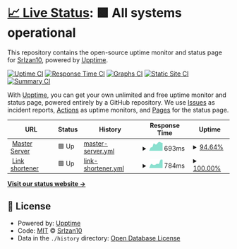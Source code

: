 # [📈 Live Status](https://status.vinci.tk): <!--live status--> **🟩 All systems operational**

This repository contains the open-source uptime monitor and status page for [SrIzan10](srizan.ml), powered by [Upptime](https://github.com/upptime/upptime).

[![Uptime CI](https://github.com/SrIzan10/vinci-status/workflows/Uptime%20CI/badge.svg)](https://github.com/SrIzan10/vinci-status/actions?query=workflow%3A%22Uptime+CI%22)
[![Response Time CI](https://github.com/SrIzan10/vinci-status/workflows/Response%20Time%20CI/badge.svg)](https://github.com/SrIzan10/vinci-status/actions?query=workflow%3A%22Response+Time+CI%22)
[![Graphs CI](https://github.com/SrIzan10/vinci-status/workflows/Graphs%20CI/badge.svg)](https://github.com/SrIzan10/vinci-status/actions?query=workflow%3A%22Graphs+CI%22)
[![Static Site CI](https://github.com/SrIzan10/vinci-status/workflows/Static%20Site%20CI/badge.svg)](https://github.com/SrIzan10/vinci-status/actions?query=workflow%3A%22Static+Site+CI%22)
[![Summary CI](https://github.com/SrIzan10/vinci-status/workflows/Summary%20CI/badge.svg)](https://github.com/SrIzan10/vinci-status/actions?query=workflow%3A%22Summary+CI%22)

With [Upptime](https://upptime.js.org), you can get your own unlimited and free uptime monitor and status page, powered entirely by a GitHub repository. We use [Issues](https://github.com/SrIzan10/vinci-status/issues) as incident reports, [Actions](https://github.com/SrIzan10/vinci-status/actions) as uptime monitors, and [Pages](https://status.vinci.tk) for the status page.

<!--start: status pages-->
<!-- This summary is generated by Upptime (https://github.com/upptime/upptime) -->
<!-- Do not edit this manually, your changes will be overwritten -->
<!-- prettier-ignore -->
| URL | Status | History | Response Time | Uptime |
| --- | ------ | ------- | ------------- | ------ |
| <img alt="" src="https://icons.duckduckgo.com/ip3/vinci.srizan.ml.ico" height="13"> [Master Server](https://vinci.srizan.ml) | 🟩 Up | [master-server.yml](https://github.com/SrIzan10/vinci-status/commits/HEAD/history/master-server.yml) | <details><summary><img alt="Response time graph" src="./graphs/master-server/response-time-week.png" height="20"> 693ms</summary><br><a href="https://status.vinci.tk/history/master-server"><img alt="Response time 1037" src="https://img.shields.io/endpoint?url=https%3A%2F%2Fraw.githubusercontent.com%2FSrIzan10%2Fvinci-status%2FHEAD%2Fapi%2Fmaster-server%2Fresponse-time.json"></a><br><a href="https://status.vinci.tk/history/master-server"><img alt="24-hour response time 789" src="https://img.shields.io/endpoint?url=https%3A%2F%2Fraw.githubusercontent.com%2FSrIzan10%2Fvinci-status%2FHEAD%2Fapi%2Fmaster-server%2Fresponse-time-day.json"></a><br><a href="https://status.vinci.tk/history/master-server"><img alt="7-day response time 693" src="https://img.shields.io/endpoint?url=https%3A%2F%2Fraw.githubusercontent.com%2FSrIzan10%2Fvinci-status%2FHEAD%2Fapi%2Fmaster-server%2Fresponse-time-week.json"></a><br><a href="https://status.vinci.tk/history/master-server"><img alt="30-day response time 826" src="https://img.shields.io/endpoint?url=https%3A%2F%2Fraw.githubusercontent.com%2FSrIzan10%2Fvinci-status%2FHEAD%2Fapi%2Fmaster-server%2Fresponse-time-month.json"></a><br><a href="https://status.vinci.tk/history/master-server"><img alt="1-year response time 1037" src="https://img.shields.io/endpoint?url=https%3A%2F%2Fraw.githubusercontent.com%2FSrIzan10%2Fvinci-status%2FHEAD%2Fapi%2Fmaster-server%2Fresponse-time-year.json"></a></details> | <details><summary><a href="https://status.vinci.tk/history/master-server">94.64%</a></summary><a href="https://status.vinci.tk/history/master-server"><img alt="All-time uptime 96.57%" src="https://img.shields.io/endpoint?url=https%3A%2F%2Fraw.githubusercontent.com%2FSrIzan10%2Fvinci-status%2FHEAD%2Fapi%2Fmaster-server%2Fuptime.json"></a><br><a href="https://status.vinci.tk/history/master-server"><img alt="24-hour uptime 98.14%" src="https://img.shields.io/endpoint?url=https%3A%2F%2Fraw.githubusercontent.com%2FSrIzan10%2Fvinci-status%2FHEAD%2Fapi%2Fmaster-server%2Fuptime-day.json"></a><br><a href="https://status.vinci.tk/history/master-server"><img alt="7-day uptime 94.64%" src="https://img.shields.io/endpoint?url=https%3A%2F%2Fraw.githubusercontent.com%2FSrIzan10%2Fvinci-status%2FHEAD%2Fapi%2Fmaster-server%2Fuptime-week.json"></a><br><a href="https://status.vinci.tk/history/master-server"><img alt="30-day uptime 95.57%" src="https://img.shields.io/endpoint?url=https%3A%2F%2Fraw.githubusercontent.com%2FSrIzan10%2Fvinci-status%2FHEAD%2Fapi%2Fmaster-server%2Fuptime-month.json"></a><br><a href="https://status.vinci.tk/history/master-server"><img alt="1-year uptime 96.57%" src="https://img.shields.io/endpoint?url=https%3A%2F%2Fraw.githubusercontent.com%2FSrIzan10%2Fvinci-status%2FHEAD%2Fapi%2Fmaster-server%2Fuptime-year.json"></a></details>
| <img alt="" src="https://icons.duckduckgo.com/ip3/vinci.tk.ico" height="13"> [Link shortener](https://vinci.tk) | 🟩 Up | [link-shortener.yml](https://github.com/SrIzan10/vinci-status/commits/HEAD/history/link-shortener.yml) | <details><summary><img alt="Response time graph" src="./graphs/link-shortener/response-time-week.png" height="20"> 784ms</summary><br><a href="https://status.vinci.tk/history/link-shortener"><img alt="Response time 731" src="https://img.shields.io/endpoint?url=https%3A%2F%2Fraw.githubusercontent.com%2FSrIzan10%2Fvinci-status%2FHEAD%2Fapi%2Flink-shortener%2Fresponse-time.json"></a><br><a href="https://status.vinci.tk/history/link-shortener"><img alt="24-hour response time 1295" src="https://img.shields.io/endpoint?url=https%3A%2F%2Fraw.githubusercontent.com%2FSrIzan10%2Fvinci-status%2FHEAD%2Fapi%2Flink-shortener%2Fresponse-time-day.json"></a><br><a href="https://status.vinci.tk/history/link-shortener"><img alt="7-day response time 784" src="https://img.shields.io/endpoint?url=https%3A%2F%2Fraw.githubusercontent.com%2FSrIzan10%2Fvinci-status%2FHEAD%2Fapi%2Flink-shortener%2Fresponse-time-week.json"></a><br><a href="https://status.vinci.tk/history/link-shortener"><img alt="30-day response time 640" src="https://img.shields.io/endpoint?url=https%3A%2F%2Fraw.githubusercontent.com%2FSrIzan10%2Fvinci-status%2FHEAD%2Fapi%2Flink-shortener%2Fresponse-time-month.json"></a><br><a href="https://status.vinci.tk/history/link-shortener"><img alt="1-year response time 731" src="https://img.shields.io/endpoint?url=https%3A%2F%2Fraw.githubusercontent.com%2FSrIzan10%2Fvinci-status%2FHEAD%2Fapi%2Flink-shortener%2Fresponse-time-year.json"></a></details> | <details><summary><a href="https://status.vinci.tk/history/link-shortener">100.00%</a></summary><a href="https://status.vinci.tk/history/link-shortener"><img alt="All-time uptime 99.97%" src="https://img.shields.io/endpoint?url=https%3A%2F%2Fraw.githubusercontent.com%2FSrIzan10%2Fvinci-status%2FHEAD%2Fapi%2Flink-shortener%2Fuptime.json"></a><br><a href="https://status.vinci.tk/history/link-shortener"><img alt="24-hour uptime 100.00%" src="https://img.shields.io/endpoint?url=https%3A%2F%2Fraw.githubusercontent.com%2FSrIzan10%2Fvinci-status%2FHEAD%2Fapi%2Flink-shortener%2Fuptime-day.json"></a><br><a href="https://status.vinci.tk/history/link-shortener"><img alt="7-day uptime 100.00%" src="https://img.shields.io/endpoint?url=https%3A%2F%2Fraw.githubusercontent.com%2FSrIzan10%2Fvinci-status%2FHEAD%2Fapi%2Flink-shortener%2Fuptime-week.json"></a><br><a href="https://status.vinci.tk/history/link-shortener"><img alt="30-day uptime 100.00%" src="https://img.shields.io/endpoint?url=https%3A%2F%2Fraw.githubusercontent.com%2FSrIzan10%2Fvinci-status%2FHEAD%2Fapi%2Flink-shortener%2Fuptime-month.json"></a><br><a href="https://status.vinci.tk/history/link-shortener"><img alt="1-year uptime 99.97%" src="https://img.shields.io/endpoint?url=https%3A%2F%2Fraw.githubusercontent.com%2FSrIzan10%2Fvinci-status%2FHEAD%2Fapi%2Flink-shortener%2Fuptime-year.json"></a></details>

<!--end: status pages-->

[**Visit our status website →**](https://status.vinci.tk)

## 📄 License

- Powered by: [Upptime](https://github.com/upptime/upptime)
- Code: [MIT](./LICENSE) © [SrIzan10](srizan.ml)
- Data in the `./history` directory: [Open Database License](https://opendatacommons.org/licenses/odbl/1-0/)

